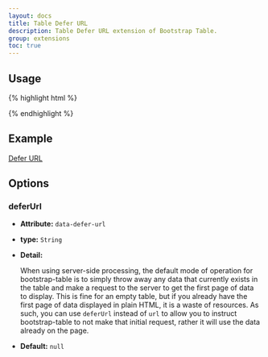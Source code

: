 ```yaml
---
layout: docs
title: Table Defer URL
description: Table Defer URL extension of Bootstrap Table.
group: extensions
toc: true
---
```


## Usage

{% highlight html %}
<script src="extensions/defer-url/bootstrap-table-defer-url.js"></script>
{% endhighlight %}

## Example

[Defer URL](https://examples.bootstrap-table.com/#extensions/defer-url.html)

## Options

### deferUrl

- **Attribute:** `data-defer-url`

- **type:** `String`

- **Detail:**

  When using server-side processing, the default mode of operation for bootstrap-table is to simply throw away any data that currently exists in the table and make a request to the server to get the first page of data to display. This is fine for an empty table, but if you already have the first page of data displayed in plain HTML, it is a waste of resources. As such, you can use `deferUrl` instead of `url` to allow you to instruct bootstrap-table to not make that initial request, rather it will use the data already on the page.

- **Default:** `null`

